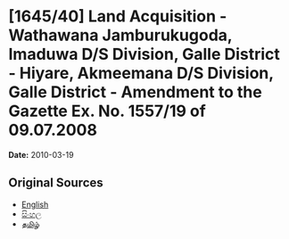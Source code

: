 # [1645/40] Land Acquisition - Wathawana Jamburukugoda, Imaduwa  D/S Division, Galle District - Hiyare, Akmeemana  D/S Division, Galle District - Amendment to the Gazette Ex. No. 1557/19 of 09.07.2008

**Date:** 2010-03-19

## Original Sources

- [English](https://documents.gov.lk/view/extra-gazettes/2010/3/1645-40_E.pdf)
- [සිංහල](https://documents.gov.lk/view/extra-gazettes/2010/3/1645-40_S.pdf)
- [தமிழ்](https://documents.gov.lk/view/extra-gazettes/2010/3/1645-40_T.pdf)
